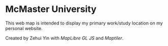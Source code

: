 # McMaster University

This web map is intended to display my primary work/study location on my personal website.

Created by Zehui Yin with <i>MapLibre GL JS</i> and <i>Maptiler</i>.
